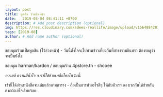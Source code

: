 ```yaml
---
layout: post
title: พูลสิน รามอินทรา
date:   2019-08-04 08:41:11 +0700
description: # Add post description (optional)
img: https://res.cloudinary.com/sdees-reallife/image/upload/v1564884201/IMG_20190804_085805.jpg # Add image post (optional)
tags: [2019-08]
author: # Add name author (optional)
---
```

ขอบคุณร้านเป็ดพูลสิน (ไว้ล่วงหน้า) - วันนี้ตั้งใจจะไปทานข้าวเที่ยงกันที่สาขารามอินทรา ต้องรอดูว่าจะเป็นยังไง

ขอบคุณ harman/kardon / ขอบคุณร้าน 4pstore.th - shopee

<i class="fa fa-child" style="color:plum"></i>

*ความดี ความมีน้ำใจ การที่ได้ช่วยเหลือใครในวันนี้*:

เช้านี้ได้อ่านหนังสือจบเล่มแล้วตามตาราง - ถือเป็นการทำอะไรดีๆ ให้กับตัวเราเอง บวกกับได้ช่วยกันตากผ้าเสร็จเรียบร้อย
